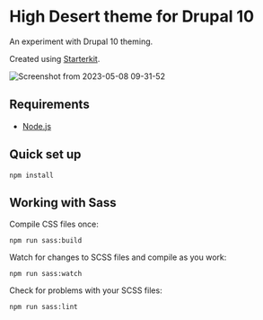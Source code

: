 # High Desert theme for Drupal 10

An experiment with Drupal 10 theming.

Created using [Starterkit](https://www.drupal.org/docs/core-modules-and-themes/core-themes/starterkit-theme).

![Screenshot from 2023-05-08 09-31-52](https://user-images.githubusercontent.com/87952/236879208-0c5997b1-343b-4b87-8c2a-54285bcdad1c.png)

## Requirements

* [Node.js](https://nodejs.org/)

## Quick set up

`npm install`

## Working with Sass

Compile CSS files once:

`npm run sass:build`

Watch for changes to SCSS files and compile as you work:

`npm run sass:watch`

Check for problems with your SCSS files:

`npm run sass:lint`
